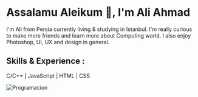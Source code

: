 # Assalamu Aleikum 👋, I'm Ali Ahmad
I'm Ali from Persia currently living & studying in Istanbul. I'm really curious to make more friends and learn more about Computing world.
I also enjoy Photoshop, UI, UX and design in general.

## Skills & Experience : 
C/C++ | JavaScript | HTML | CSS

![Programacion](https://user-images.githubusercontent.com/76902438/153940978-5e9e1b25-e4e4-451c-b0cb-ab172d5fbb98.gif)
